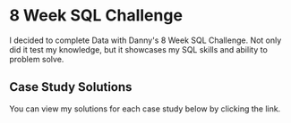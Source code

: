 # 8 Week SQL Challenge

I decided to complete Data with Danny's 8 Week SQL Challenge. Not only did it test my knowledge, but it showcases my SQL skills and ability to problem solve.  

## Case Study Solutions
You can view my solutions for each case study below by clicking the link. 

